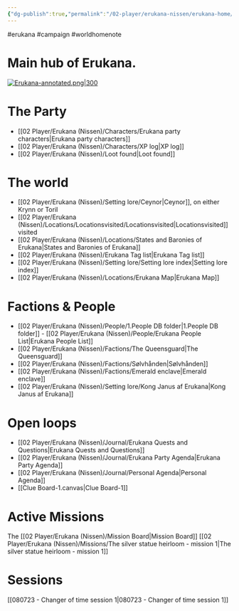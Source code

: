 ```yaml
---
{"dg-publish":true,"permalink":"/02-player/erukana-nissen/erukana-home/"}
---
```


#erukana #campaign #worldhomenote

# Main hub of Erukana. 

[![Erukana-annotated.png|300](/img/user/10%20Attachments/Erukana-annotated.png)](Erukana.md)


# The Party
- [[02 Player/Erukana (Nissen)/Characters/Erukana party characters\|Erukana party characters]]
- [[02 Player/Erukana (Nissen)/Characters/XP log\|XP log]]  
- [[02 Player/Erukana (Nissen)/Loot found\|Loot found]]

# The world
- [[02 Player/Erukana (Nissen)/Setting lore/Ceynor\|Ceynor]], on either Krynn or Toril
- [[02 Player/Erukana (Nissen)/Locations/Locationsvisited/Locationsvisited\|Locationsvisited]] visited 
- [[02 Player/Erukana (Nissen)/Locations/States and Baronies of Erukana\|States and Baronies of Erukana]]
- [[02 Player/Erukana (Nissen)/Erukana Tag list\|Erukana Tag list]]
- [[02 Player/Erukana (Nissen)/Setting lore/Setting lore index\|Setting lore index]]
- [[02 Player/Erukana (Nissen)/Locations/Erukana Map\|Erukana Map]]


# Factions & People
- [[02 Player/Erukana (Nissen)/People/1.People DB folder\|1.People DB folder]] - [[02 Player/Erukana (Nissen)/People/Erukana People List\|Erukana People List]]
- [[02 Player/Erukana (Nissen)/Factions/The Queensguard\|The Queensguard]]
- [[02 Player/Erukana (Nissen)/Factions/Sølvhånden\|Sølvhånden]] 
- [[02 Player/Erukana (Nissen)/Factions/Emerald enclave\|Emerald enclave]]
- [[02 Player/Erukana (Nissen)/Setting lore/Kong Janus af Erukana\|Kong Janus af Erukana]]

# Open loops   
- [[02 Player/Erukana (Nissen)/Journal/Erukana Quests and Questions\|Erukana Quests and Questions]]
- [[02 Player/Erukana (Nissen)/Journal/Erukana Party Agenda\|Erukana Party Agenda]]
- [[02 Player/Erukana (Nissen)/Journal/Personal Agenda\|Personal Agenda]]
- [[Clue Board-1.canvas\|Clue Board-1]]



# Active Missions 
The [[02 Player/Erukana (Nissen)/Mission Board\|Mission Board]]
[[02 Player/Erukana (Nissen)/Missions/The silver statue heirloom - mission 1\|The silver statue heirloom - mission 1]] 

# Sessions 
[[080723 - Changer of time session 1\|080723 - Changer of time session 1]]
